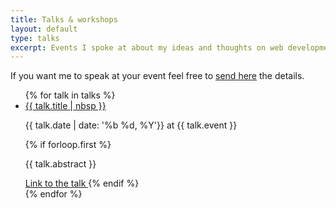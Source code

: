 ```yaml
---
title: Talks & workshops
layout: default
type: talks
excerpt: Events I spoke at about my ideas and thoughts on web development, performance, animation and design systems.
---
```


If you want me to speak at your event feel free to [send here](mailto:jmenichelli@gmail.com) the details.

<ul class="talks-list">
{% for talk in talks %}
  <li class="talks-list-item">
    <a
      aria-label="{{ talk.title }} at {{ talk.event }}"
      class="talks-list-item__title"
      alt="{{ talk.title }}"
      href="{{ talk.url }}" 
      target="_blank"
      rel="noopener noreferrer"
    >
      {{ talk.title | nbsp }}
    </a>
    <p class="talks-list-item__info">{{ talk.date | date: '%b %d, %Y'}}
      <span class="talks-list-item__highlight">at {{ talk.event }}</span>
    </p>
  {% if forloop.first %}
  <p class="talks-list-item__excerpt">{{ talk.abstract }}</p>
  <a
    aria-label="Link to {{ talk.title }} at {{ talk.event }}"
    class="talks-list-item__cta"
    href="{{ talk.url }}"
    rel="noopener noreferrer"
    target="_blank"
  >
    Link to the talk
  </a>
  {% endif %}
  </li>
{% endfor %}
</ul>

